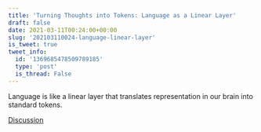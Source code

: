 ```yaml
---
title: 'Turning Thoughts into Tokens: Language as a Linear Layer'
draft: false
date: 2021-03-11T00:24:00+00:00
slug: '202103110024-language-linear-layer'
is_tweet: true
tweet_info:
  id: '1369685478509789185'
  type: 'post'
  is_thread: False
---
```




Language is like a linear layer that translates representation in our brain into standard tokens.

[Discussion](https://x.com/sytelus/status/1369685478509789185)
